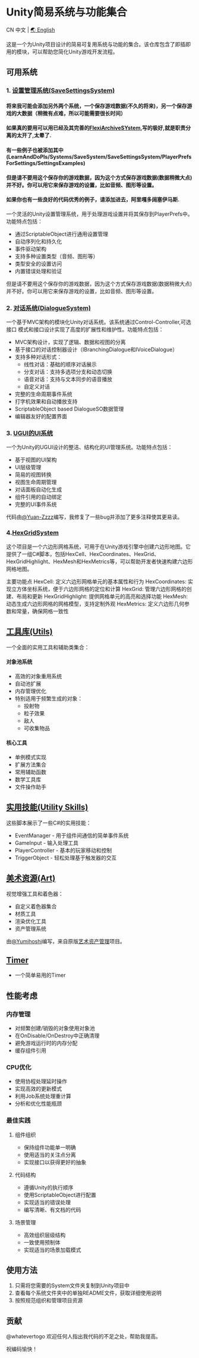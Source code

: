# Unity简易系统与功能集合

CN 中文 | [🌏 English](README.md)

这是一个为Unity项目设计的简易可复用系统与功能的集合。该仓库包含了即插即用的模块，可以帮助您简化Unity游戏开发流程。

## 可用系统

### 1. [设置管理系统(SaveSettingsSystem)](LearnAndDoPls/Systems/SaveSystem/SaveSettingsSystem/SaveSettingsSystemByPlayerPrefs/README.CN.md)

#### 将来我可能会添加另外两个系统，一个保存游戏数据(不久的将来)，另一个保存游戏的大数据（稍微有点难，所以可能需要很长时间）

#### 如果真的要用可以用已经及其完善的[FlexiArchiveSYstem](https://github.com/wenen-creator/FlexiArchiveSystem),写的极好,就是职责分离的太开了,太晕了.

#### 有一些例子也被添加其中(LearnAndDoPls/Systems/SaveSystem/SaveSettingsSystem/PlayerPrefsForSettings/SettingsExamples)

#### 但是请不要用这个保存你的游戏数据，因为这个方式保存游戏数据(数据稍微大点)并不好。你可以用它来保存游戏的设置，比如音频、图形等设置。

#### 如果你也有一些良好的代码优秀的例子，请添加进去，阿里嘎多阔塞伊马斯.

一个灵活的Unity设置管理系统，用于处理游戏设置并将其保存到PlayerPrefs中。功能特点包括：

- 通过ScriptableObject进行通用设置管理
- 自动序列化和持久化
- 事件驱动架构
- 支持多种设置类型（音频、图形等）
- 类型安全的设置访问
- 内置错误处理和验证

但是请不要用这个保存你的游戏数据，因为这个方式保存游戏数据(数据稍微大点)并不好。你可以用它来保存游戏的设置，比如音频、图形等设置。

### 2. [对话系统(DialogueSystem)](LearnAndDoPls/Systems/DialogueSystem/README.CN_DialogueSystem.md)

一个基于MVC架构的模块化Unity对话系统。该系统通过Control-Controller,可选接口 模式和接口设计实现了高度的扩展性和维护性。功能特点包括：

- MVC架构设计，实现了逻辑、数据和视图的分离
- 基于接口的对话控制器设计（IBranchingDialogue和IVoiceDialogue）
- 支持多种对话形式：
  - 线性对话：基础的顺序对话展示
  - 分支对话：支持多选项分支和动态切换
  - 语音对话：支持与文本同步的语音播放
  - 自定义对话
- 完整的生命周期事件系统
- 打字机效果和自动播放支持
- ScriptableObject based DialogueSO数据管理
- 编辑器友好的配置界面

### 3. [UGUI的UI系统](LearnAndDoPls/Systems/UI-System-for-UGUI/README.md)

一个为Unity的UGUI设计的整洁、结构化的UI管理系统。功能特点包括：

- 基于视图的UI架构
- UI层级管理
- 简易的视图转换
- 视图生命周期管理
- 对话面板自动化生成
- 组件引用的自动绑定
- 完整的UI事件系统

代码由[@Yuan-Zzzz](https://github.com/Yuan-Zzzz)编写，我修复了一些bug并添加了更多注释使其更易读。

### 4.[HexGridSystem](https://github.com/whatevertogo/HexGridSystem)

这个项目是一个六边形网格系统，可用于在Unity游戏引擎中创建六边形地图。它提供了一组C#脚本，包括HexCell、HexCoordinates、HexGrid、HexGridHighlight、HexMesh和HexMetrics等，可以帮助开发者快速构建六边形网格地图。

主要功能点
HexCell: 定义六边形网格单元的基本属性和行为
HexCoordinates: 实现立方体坐标系统，便于六边形网格的定位和计算
HexGrid: 管理六边形网格的创建、布局和更新
HexGridHighlight: 提供网格单元的高亮和选择功能
HexMesh: 动态生成六边形网格的网格模型，支持定制外观
HexMetrics: 定义六边形几何参数和常量，确保网格一致性

## [工具库(Utils)](LearnAndDoPls/Utils/README.zh-CN_Utils.md)

一个全面的实用工具和辅助类集合：

#### 对象池系统
- 高效的对象重用系统
- 自动池扩展
- 内存管理优化
- 特别适用于频繁生成的对象：
  - 投射物
  - 粒子效果
  - 敌人
  - 可收集物品

#### 核心工具

- 单例模式实现
- 扩展方法集合
- 常用辅助函数
- 数学工具库
- 文件操作助手

## [实用技能(Utility Skills)](LearnAndDoPls/SomeSkills/README.CN_SomeSkills.md)

这些脚本展示了一些C#的实用技能：

- EventManager - 用于组件间通信的简单事件系统
- GameInput - 输入处理工具
- PlayerController - 基本的玩家移动和控制
- TriggerObject - 轻松处理基于触发器的交互

## [美术资源(Art)](Art/README.CN_Art.md)

视觉增强工具和着色器：

- 自定义着色器集合
- 材质工具
- 渲染优化工具
- 资产管理系统

由[@Yumihoshi](https://github.com/Yumihoshi)编写，来自原版[艺术资产管理](https://github.com/Yumihoshi/Art-Asset-Management)项目。

## [Timer](https://github.com/whatevertogo/Timer)

- 一个简单易用的Timer


## 性能考虑

### 内存管理

- 对频繁创建/销毁的对象使用对象池
- 在OnDisable/OnDestroy中正确清理
- 避免游戏运行时的内存分配
- 缓存组件引用

### CPU优化

- 使用协程处理延时操作
- 实现高效的更新模式
- 利用Job系统处理重计算
- 分析和优化性能瓶颈

### 最佳实践

1. 组件组织
   - 保持组件功能单一明确
   - 使用适当的关注点分离
   - 实现接口以获得更好的抽象

2. 代码结构
   - 遵循Unity的执行顺序
   - 使用ScriptableObject进行配置
   - 实现适当的错误处理
   - 编写清晰、有文档的代码

3. 场景管理
   - 高效组织层级结构
   - 一致使用预制体
   - 实现适当的场景加载模式


## 使用方法

1. 只需将您需要的System文件夹复制到Unity项目中
2. 查看每个系统文件夹中的单独README文件，获取详细使用说明
3. 按照规范组织和管理项目资源

## 贡献

@whatevertogo 欢迎任何人指出我代码的不足之处，帮助我提高。

祝编码愉快！
